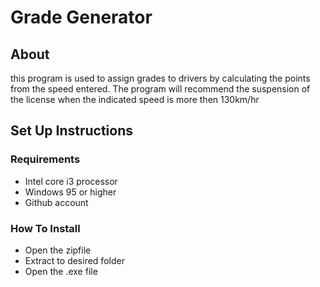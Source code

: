 # Grade Generator
## About
this program is used to assign grades to drivers by calculating the points from the speed entered. The program will recommend the suspension of the license when the indicated speed is more then 130km/hr
## Set Up Instructions
### Requirements
 * Intel core i3 processor
 * Windows 95 or higher
 * Github account
### How To Install
* Open the zipfile 
* Extract to desired folder
* Open the .exe file
